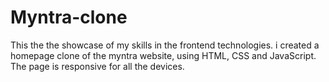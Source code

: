 # Myntra-clone
This the the showcase of my skills in the frontend technologies. i created a homepage clone of the myntra website, using HTML, CSS and JavaScript. The page is responsive for all the devices. 
